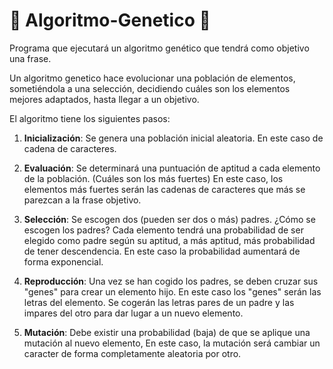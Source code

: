﻿# :bug: Algoritmo-Genetico :bug:

 Programa que ejecutará un algoritmo genético que tendrá como objetivo una frase.
  
 Un algoritmo genetico hace evolucionar una población de elementos, sometiéndola a 
 una selección, decidiendo cuáles son los elementos mejores adaptados, hasta llegar a un objetivo.

 El algoritmo tiene los siguientes pasos:

 1. **Inicialización**: Se genera una población inicial aleatoria. En este caso de cadena de caracteres.

 2. **Evaluación**: Se determinará una puntuación de aptitud a cada elemento de la población. (Cuáles son los más fuertes)
    En este caso, los elementos más fuertes serán las cadenas de caracteres que más se parezcan a la frase objetivo.

 3. **Selección**: Se escogen dos (pueden ser dos o más) padres.
    ¿Cómo se escogen los padres?
    Cada elemento tendrá una probabilidad de ser elegido como padre según su aptitud, a más aptitud, más probabilidad de
    tener descendencia. En este caso la probabilidad aumentará de forma exponencial.

 4. **Reproducción**: Una vez se han cogido los padres, se deben cruzar sus "genes" para crear un elemento hijo.
    En este caso los "genes" serán las letras del elemento.
    Se cogerán las letras pares de un padre y las impares del otro para dar lugar a un nuevo elemento.
  
 5. **Mutación**: Debe existir una probabilidad (baja) de que se aplique una mutación al nuevo elemento,
    En este caso, la mutación será cambiar un caracter de forma completamente aleatoria por otro.
